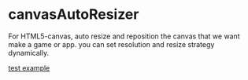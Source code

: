 canvasAutoResizer
=================

For HTML5-canvas, auto resize and reposition the canvas that we want make a game or app.
you can set resolution and resize strategy dynamically.

<a href = "http://gurintara.com/project/canvasAutoResizer/test/">test example</a>
